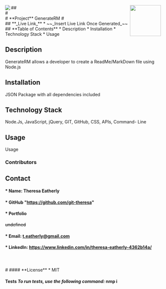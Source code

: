 
  
  <img align="left" src= "https://img.shields.io/badge/License-MIT-green">
  <img align="right" width="100" height="100" src="https://avatars2.githubusercontent.com/u/57425164?v=4">
  ##
  <br />
  #
  <br />
  # **Project** GenerateRM
  #
  <br />
  ##  **_Live Link_** 
  *  ~~_Insert Live Link Once Generated_~~
  <br />
  ##  **Table of Contents**
  * Description
  * Installation
  * Technology Stack
  * Usage

  ##  **Description**
  GenerateRM allows a developer to create a ReadMe/MarkDown file using Node.js

  ## **Installation**
  JSON Package with all dependencies included

  ## **Technology Stack**
   Node.Js, JavaScript, jQuery, GIT, GitHub, CSS, APIs, Command- Line

  ##  **Usage**
  Usage

  ###  **Contributors**
  

  ## **Contact**
  ####  * Name: Theresa Eatherly
  ####  * GitHub "https://github.com/git-theresa" 
  ####  * Portfolio 
  ~~undefined~~
  #### * Email: [t.eatherly@gmail.com](t.eatherly@gmail.com)
  #### * LinkedIn: https://www.linkedin.com/in/theresa-eatherly-4362b14a/
  #
  ## 
  
  <br />
  #
  ####  **License** 
  *  MIT

  #### Tests  _To run tests, use the following command:_  nmp i
  


